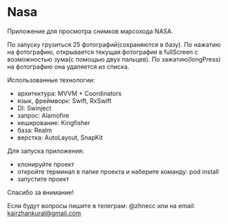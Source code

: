 # Nasa

Приложение для просмотра снимков марсохода NASA.

По запуску грузиться 25 фотографий(сохраняются в базу). По нажатию на фотографию, открывается текущая фотография в fullScreen с возможностью зума(с помощью двух пальцев). По зажатию(longPress) на фотографию она удаляется из списка.

Использованные технологии:
  - архитектура: MVVM + Coordinators
  - язык, фреймворк: Swift, RxSwift 
  - DI: Swinject
  - запрос: Alamofire
  - кеширование: Kingfisher 
  - база: Realm
  - верстка: AutoLayout, SnapKit

Для запуска приложения:
  - клонируйте проект
  - откройте терминал в папке проекта и наберите команду: pod install
  - запустите проект
 
 Спасибо за внимание!
 
 Если будут вопросы пишите в телеграм: @zhnecc или на email: kairzhankural@gmail.com
 
